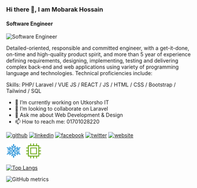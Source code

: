 ### Hi there 👋, I am Mobarak Hossain
#### Software Engineer
![Software Engineer](https://scontent.fdac5-1.fna.fbcdn.net/v/t39.30808-6/292155251_3230352800571416_1120709910588847523_n.jpg?_nc_cat=109&ccb=1-7&_nc_sid=efb6e6&_nc_eui2=AeG3PKa06D1gaq9IjKr-2hKYOpTOh5rTIOA6lM6HmtMg4GXF1crdZN-gCWo89zD4SHuP_xbSeBTdcyvXVtDsMySb&_nc_ohc=pXxkdVDtE4sAX9Db1PF&_nc_ht=scontent.fdac5-1.fna&oh=00_AfB6nCyUiBdbwY6jfpKs1W-DXIUEI5ew4jspPssaYtNDUA&oe=65C917D6)

Detailed-oriented, responsible and committed engineer, with a get-it-done, on-time and high-quality product spirit, and more than 5 year of experience defining requirements, designing, implementing, testing and delivering complex back-end and web applications using variety of programming language and technologies. Technical proficiencies include:

Skills: PHP/ Laravel / VUE JS / REACT / JS / HTML / CSS / Bootstrap / Tailwind / SQL

- 🔭 I’m currently working on Utkorsho IT 
- 👯 I’m looking to collaborate on Laravel 
- 💬 Ask me about Web Development & Design 
- 📫 How to reach me: 01701028220 


[<img src='https://cdn.jsdelivr.net/npm/simple-icons@3.0.1/icons/github.svg' alt='github' height='40'>](https://github.com/mobarak10)  [<img src='https://cdn.jsdelivr.net/npm/simple-icons@3.0.1/icons/linkedin.svg' alt='linkedin' height='40'>](https://www.linkedin.com/in/https://www.linkedin.com/in/mobarak-hossain00//)  [<img src='https://cdn.jsdelivr.net/npm/simple-icons@3.0.1/icons/facebook.svg' alt='facebook' height='40'>](https://www.facebook.com/https://www.facebook.com/mobarakhossain00)  [<img src='https://cdn.jsdelivr.net/npm/simple-icons@3.0.1/icons/twitter.svg' alt='twitter' height='40'>](https://twitter.com/https://twitter.com/MobarakH10)  [<img src='https://cdn.jsdelivr.net/npm/simple-icons@3.0.1/icons/icloud.svg' alt='website' height='40'>](mobarak.xyz)  

<a href='https://archiveprogram.github.com/'><img src='https://raw.githubusercontent.com/acervenky/animated-github-badges/master/assets/acbadge.gif' width='40' height='40'></a> <a href='https://docs.github.com/en/developers'><img src='https://raw.githubusercontent.com/acervenky/animated-github-badges/master/assets/devbadge.gif' width='40' height='40'></a> 

[![Top Langs](https://github-readme-stats.vercel.app/api/top-langs/?username=mobarak10)](https://github.com/anuraghazra/github-readme-stats)

![GitHub metrics](https://metrics.lecoq.io/mobarak10)  

